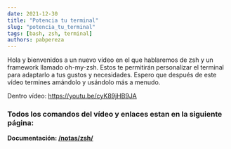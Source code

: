 ```yaml
---
date: 2021-12-30  
title: "Potencia tu terminal"
slug: "potencia_tu_terminal"
tags: [bash, zsh, terminal]
authors: pabpereza
---
```


Hola y bienvenidos a un nuevo vídeo en el que hablaremos de zsh y un framework llamado oh-my-zsh. Estos te permitirán personalizar el terminal para adaptarlo a tus gustos y necesidades. Espero que después de este vídeo termines amándolo y usándolo más a menudo.

Dentro vídeo:
https://youtu.be/cyK89jHB9JA 



### Todos los comandos del vídeo y enlaces estan en la siguiente página:
**Documentación: [/notas/zsh/](/docs/Notas/zsh)**

